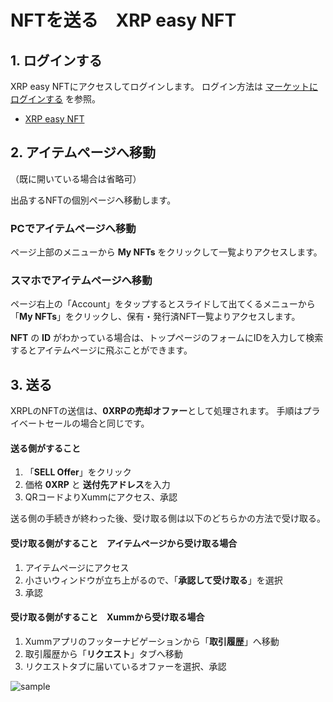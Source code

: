 # NFTを送る　XRP easy NFT

<!----------------------------------------------->
<a id="06_01_01"></a>
## 1. ログインする
<!----------------------------------------------->

XRP easy NFTにアクセスしてログインします。
ログイン方法は [マーケットにログインする](/02_how_to_start/02_login) を参照。
- [XRP easy NFT](https://xrpeasynft.com/)


<!----------------------------------------------->
<a id="06_01_02"></a>
## 2. アイテムページへ移動
<!----------------------------------------------->

（既に開いている場合は省略可）

出品するNFTの個別ページへ移動します。

### PCでアイテムページへ移動
ページ上部のメニューから **My NFTs** をクリックして一覧よりアクセスします。

### スマホでアイテムページへ移動
ページ右上の「Account」をタップするとスライドして出てくるメニューから「**My NFTs**」をクリックし、保有・発行済NFT一覧よりアクセスします。

**NFT** の **ID** がわかっている場合は、トップページのフォームにIDを入力して検索するとアイテムページに飛ぶことができます。


<!----------------------------------------------->
<a id="06_01_03"></a>
## 3. 送る
<!----------------------------------------------->

XRPLのNFTの送信は、**0XRPの売却オファー**として処理されます。
手順はプライベートセールの場合と同じです。

#### 送る側がすること
1. 「**SELL Offer**」をクリック
2. 価格 **0XRP** と **送付先アドレス**を入力
3. QRコードよりXummにアクセス、承認

送る側の手続きが終わった後、受け取る側は以下のどちらかの方法で受け取る。

#### 受け取る側がすること　アイテムページから受け取る場合
1. アイテムページにアクセス
2. 小さいウィンドウが立ち上がるので、「**承認して受け取る**」を選択
3. 承認

#### 受け取る側がすること　Xummから受け取る場合
1. Xummアプリのフッターナビゲーションから「**取引履歴**」へ移動
2. 取引履歴から「**リクエスト**」タブへ移動
3. リクエストタブに届いているオファーを選択、承認

![sample](/manual_pic/06_01_pic01.png)
